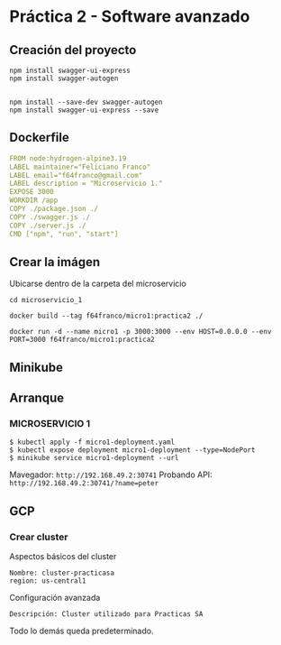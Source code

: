 # Práctica 2 - Software avanzado

## Creación del proyecto

```shell
npm install swagger-ui-express
npm install swagger-autogen


npm install --save-dev swagger-autogen
npm install swagger-ui-express --save
```

## Dockerfile

```yaml
FROM node:hydrogen-alpine3.19
LABEL maintainer="Feliciano Franco"
LABEL email="f64franco@gmail.com"
LABEL description = "Microservicio 1."
EXPOSE 3000
WORKDIR /app
COPY ./package.json ./
COPY ./swagger.js ./
COPY ./server.js ./
CMD ["npm", "run", "start"]
```

## Crear la imágen

Ubicarse dentro de la carpeta del microservicio

```shell
cd microservicio_1
```

```shell
docker build --tag f64franco/micro1:practica2 ./
```

```shell
docker run -d --name micro1 -p 3000:3000 --env HOST=0.0.0.0 --env PORT=3000 f64franco/micro1:practica2
```

## Minikube

## Arranque

### MICROSERVICIO 1

```shell
$ kubectl apply -f micro1-deployment.yaml
$ kubectl expose deployment micro1-deployment --type=NodePort
$ minikube service micro1-deployment --url
```

Mavegador: `http://192.168.49.2:30741`
Probando API: `http://192.168.49.2:30741/?name=peter`


## GCP

### Crear cluster

Aspectos básicos del cluster
```
Nombre: cluster-practicasa
region: us-central1
```

Configuración avanzada
```
Descripción: Cluster utilizado para Practicas SA
```

Todo lo demás queda predeterminado.